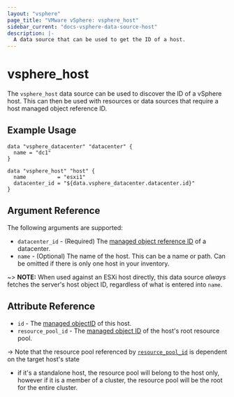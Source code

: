 ```yaml
---
layout: "vsphere"
page_title: "VMware vSphere: vsphere_host"
sidebar_current: "docs-vsphere-data-source-host"
description: |-
  A data source that can be used to get the ID of a host.
---
```


# vsphere\_host

The `vsphere_host` data source can be used to discover the ID of a vSphere
host. This can then be used with resources or data sources that require a host
managed object reference ID.

## Example Usage

```hcl
data "vsphere_datacenter" "datacenter" {
  name = "dc1"
}

data "vsphere_host" "host" {
  name          = "esxi1"
  datacenter_id = "${data.vsphere_datacenter.datacenter.id}"
}
```

## Argument Reference

The following arguments are supported:

* `datacenter_id` - (Required) The [managed object reference
  ID][docs-about-morefs] of a datacenter.
* `name` - (Optional) The name of the host. This can be a name or path. Can be
  omitted if there is only one host in your inventory.

[docs-about-morefs]: /docs/providers/vsphere/index.html#use-of-managed-object-references-by-the-vsphere-provider

~> **NOTE:** When used against an ESXi host directly, this data source _always_
fetches the server's host object ID, regardless of what is entered into `name`.

## Attribute Reference

* `id` - The [managed objectID][docs-about-morefs] of this host.
* `resource_pool_id` - The [managed object ID][docs-about-morefs] of the host's
  root resource pool.

-> Note that the resource pool referenced by
[`resource_pool_id`](#resource_pool_id) is dependent on the target host's state
- if it's a standalone host, the resource pool will belong to the host only,
  however if it is a member of a cluster, the resource pool will be the root
  for the entire cluster.

[docs-about-morefs]: /docs/providers/vsphere/index.html#use-of-managed-object-references-by-the-vsphere-provider
